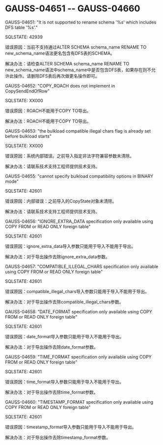 # GAUSS-04651 -- GAUSS-04660<a name="ZH-CN_TOPIC_0302073688"></a>

GAUSS-04651: "It is not supported to rename schema '%s' which includes DFS table '%s'."

SQLSTATE: 42939

错误原因：当前不支持通过ALTER SCHEMA schema\_name RENAME TO new\_schema\_name语法更名包含有DFS表的SCHEMA。

解决办法：请检查ALTER SCHEMA schema\_name RENAME TO new\_schema\_name语法中schema\_name中是否包含DFS表，如果存在则不允许此操作。请删除DFS表后再次做更名操作即可。

GAUSS-04652: "COPY\_ROACH does not implement in CopySendEndOfRow"

SQLSTATE: XX000

错误原因：ROACH不能用于COPY TO导出。

解决办法：ROACH不能用于COPY TO导出。

GAUSS-04653: "the bulkload compatible illegal chars flag is already set before bulkload starts"

SQLSTATE: XX000

错误原因：系统内部错误。之前导入指定非法字符兼容参数未清除。

解决办法：请联系技术支持工程师提供技术支持。

GAUSS-04655: "cannot specify bulkload compatibility options in BINARY mode"

SQLSTATE: 42601

错误原因：内部错误：之前导入的CopyState对象未清除。

解决办法：请联系技术支持工程师提供技术支持。

GAUSS-04656: "IGNORE\_EXTRA\_DATA specification only available using COPY FROM or READ ONLY foreign table"

SQLSTATE: 42601

错误原因：ignore\_extra\_data导入参数只能用于导入不能用于导出。

解决办法：对于导出操作去除ignore\_extra\_data参数。

GAUSS-04657: "COMPATIBLE\_ILLEGAL\_CHARS specification only available using COPY FROM or READ ONLY foreign table"

SQLSTATE: 42601

错误原因：compatible\_illegal\_chars导入参数只能用于导入不能用于导出。

解决办法：对于导出操作去除compatible\_illegal\_chars参数。

GAUSS-04658: "DATE\_FORMAT specification only available using COPY FROM or READ ONLY foreign table"

SQLSTATE: 42601

错误原因：date\_format导入参数只能用于导入不能用于导出。

解决办法：对于导出操作去除date\_format参数。

GAUSS-04659: "TIME\_FORMAT specification only available using COPY FROM or READ ONLY foreign table"

SQLSTATE: 42601

错误原因：time\_format导入参数只能用于导入不能用于导出。

解决办法：对于导出操作去除time\_format参数。

GAUSS-04660: "TIMESTAMP\_FORMAT specification only available using COPY FROM or READ ONLY foreign table"

SQLSTATE: 42601

错误原因：timestamp\_format导入参数只能用于导入不能用于导出。

解决办法：对于导出操作去除timestamp\_format参数。


